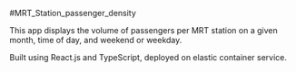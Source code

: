 #MRT_Station_passenger_density 

This app displays the volume of passengers per MRT station on a given month, time of day, and weekend or weekday.

Built using React.js and TypeScript, deployed on elastic container service.
